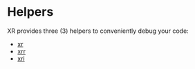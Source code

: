 # Helpers

XR provides three (3) helpers to conveniently debug your code:

* [xr](xr.md)
* [xrr](xrr.md)
* [xri](xri.md)
